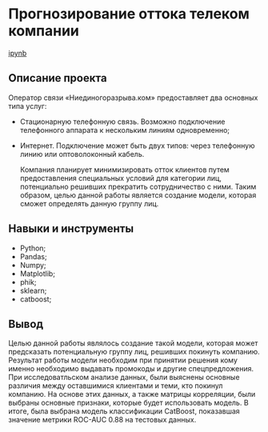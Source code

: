 # Прогнозирование оттока телеком компании
[ipynb](https://github.com/Dodukhov/Portfolio/blob/main/Churn_Prediction/churn_prediction.ipynb)
## Описание проекта
Оператор связи «Ниединогоразрыва.ком» предоставляет два основных типа услуг:
- Стационарную телефонную связь. Возможно подключение телефонного аппарата к нескольким линиям одновременно;
- Интернет. Подключение может быть двух типов: через телефонную линию или оптоволоконный кабель.
  
   Компания планирует минимизировать отток клиентов путем предоставления специальных условий для категории лиц, потенциально решивших прекратить сотрудничество с ними. Таким образом, целью данной работы является создание модели, которая сможет определять данную группу лиц.
## Навыки и инструменты
- Python;
- Pandas;
- Numpy;
- Matplotlib;
- phik;
- sklearn;
- catboost;
## Вывод
Целью данной работы являлось создание такой модели, которая может предсказать потенциальную группу лиц, решивших покинуть компанию. Результат работы модели необходим при принятии решения кому именно необходимо выдавать промокоды и другие спецпредложения. При исследоватльском анализе данных, были выяснены основные различия между оставшимися клиентами и теми, кто покинул компанию. На основе этих данных, а также матрицы корреляции, были выбраны основные признаки, которые будет использовать модель. В итоге, была выбрана модель классификации CatBoost, показавшая значение метрики ROC-AUC 0.88 на тестовых данных. 

